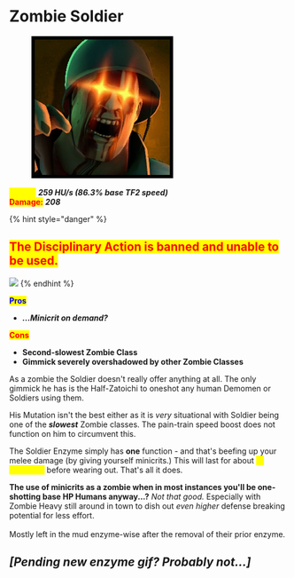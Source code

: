 # Zombie Soldier

<div align="left">

<figure><img src="../../.gitbook/assets/Icon_soldier_zombie.jpg" alt=""><figcaption></figcaption></figure>

</div>

<mark style="color:yellow;">**Speed:**</mark> _**259 HU/s (86.3% base TF2 speed)**_\
<mark style="color:red;">**Damage:**</mark> _**208**_

{% hint style="danger" %}
## <mark style="color:red;">**The Disciplinary Action is banned and unable to be used.**</mark>

![](<../../.gitbook/assets/100px-Item\_icon\_Disciplinary\_Action (3).png>)
{% endhint %}

<mark style="color:blue;">**Pros**</mark>

* _**...Minicrit on demand?**_

<mark style="color:red;">**Cons**</mark>

* **Second-slowest Zombie Class**
* **Gimmick severely overshadowed by other Zombie Classes**

As a zombie the Soldier doesn't really offer anything at all. The only gimmick he has is the Half-Zatoichi to oneshot any human Demomen or Soldiers using them.&#x20;

His Mutation isn't the best either as it is _very_ situational with Soldier being one of the _**slowest**_ Zombie classes. The pain-train speed boost does not function on him to circumvent this.

The Soldier Enzyme simply has **one** function - and that's beefing up your melee damage (by giving yourself minicrits.) This will last for about <mark style="color:yellow;">**(8 seconds)**</mark> before wearing out. That's all it does.

**The use of minicrits as a zombie when in most instances you'll be one-shotting base HP Humans anyway...?** _Not that good._ Especially with Zombie Heavy still around in town to dish out _even higher_ defense breaking potential for less effort.\
\
Mostly left in the mud enzyme-wise after the removal of their prior enzyme.

## _\[Pending new enzyme gif? Probably not...]_

